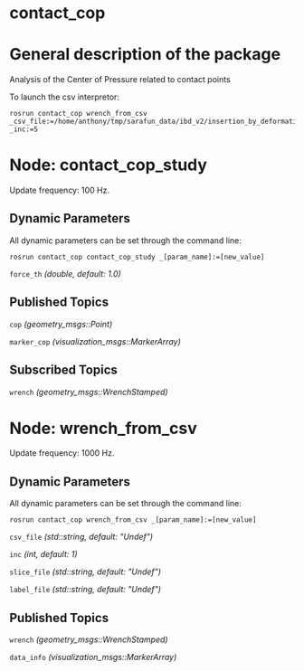 contact_cop
====================

# General description of the package
Analysis of the Center of Pressure related to contact points
<!--- protected region package descripion begin -->

To launch the csv interpretor:
```
rosrun contact_cop wrench_from_csv _csv_file:=/home/anthony/tmp/sarafun_data/ibd_v2/insertion_by_deformation_annotated_data/data01_split/wrench_0.csv _inc:=5
```

<!--- protected region package descripion end -->

<!--- todo How to handle the image generation -->
<!--- <img src="./model/wrench_from_csv.png" width="300px" />-->

# Node: contact_cop_study
Update frequency: 100 Hz.

<!--- protected region contact_cop_study begin -->
<!--- protected region contact_cop_study end -->

## Dynamic Parameters
All dynamic parameters can be set through the command line:
```
rosrun contact_cop contact_cop_study _[param_name]:=[new_value]
```
`force_th` *(double, default: 1.0)*
<!--- protected region force_th begin -->
<!--- protected region force_th end -->

## Published Topics
`cop` *(geometry_msgs::Point)*
<!--- protected region cop begin -->
<!--- protected region cop end -->
`marker_cop` *(visualization_msgs::MarkerArray)*
<!--- protected region marker_cop begin -->
<!--- protected region marker_cop end -->

## Subscribed Topics
`wrench` *(geometry_msgs::WrenchStamped)*
<!--- protected region wrench begin -->
<!--- protected region wrench end -->

# Node: wrench_from_csv
Update frequency: 1000 Hz.

<!--- protected region wrench_from_csv begin -->
<!--- protected region wrench_from_csv end -->

## Dynamic Parameters
All dynamic parameters can be set through the command line:
```
rosrun contact_cop wrench_from_csv _[param_name]:=[new_value]
```
`csv_file` *(std::string, default: "Undef")*
<!--- protected region csv_file begin -->
<!--- protected region csv_file end -->
`inc` *(int, default: 1)*
<!--- protected region inc begin -->
<!--- protected region inc end -->
`slice_file` *(std::string, default: "Undef")*
<!--- protected region slice_file begin -->
<!--- protected region slice_file end -->
`label_file` *(std::string, default: "Undef")*
<!--- protected region label_file begin -->
<!--- protected region label_file end -->

## Published Topics
`wrench` *(geometry_msgs::WrenchStamped)*
<!--- protected region wrench begin -->
<!--- protected region wrench end -->
`data_info` *(visualization_msgs::MarkerArray)*
<!--- protected region data_info begin -->
<!--- protected region data_info end -->

